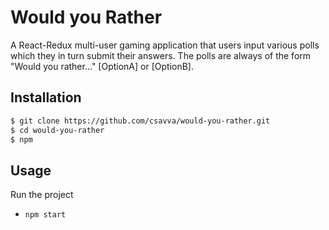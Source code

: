 # Would you Rather

A React-Redux multi-user gaming application that users input various polls which they in turn submit their answers. The polls are always of the form "Would you rather..." [OptionA] or [OptionB].

## Installation

```bash
$ git clone https://github.com/csavva/would-you-rather.git
$ cd would-you-rather
$ npm
```

## Usage

Run the project

- `npm start`